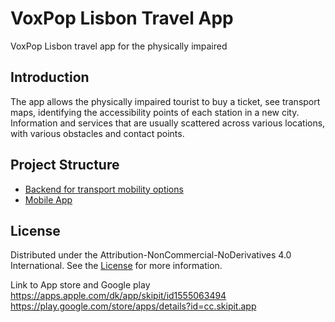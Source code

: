 # VoxPop Lisbon Travel App
VoxPop Lisbon travel app for the physically impaired

## Introduction
The app allows the physically impaired tourist to buy a ticket, see transport maps, identifying the accessibility points of each station in a new city. Information and services that are usually scattered across various locations, with various obstacles and contact points.

## Project Structure

- [Backend for transport mobility options](/backend/)
- [Mobile App](/mobile-app/)

## License
Distributed under the Attribution-NonCommercial-NoDerivatives 4.0 International. See the [License](/LICENSE.md) for more information.

Link to App store and Google play
https://apps.apple.com/dk/app/skipit/id1555063494 
https://play.google.com/store/apps/details?id=cc.skipit.app
